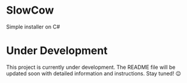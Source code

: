 # SlowCow
Simple installer on C#

# Under Development
This project is currently under development. The README file will be updated soon with detailed information and instructions. Stay tuned! 😉
